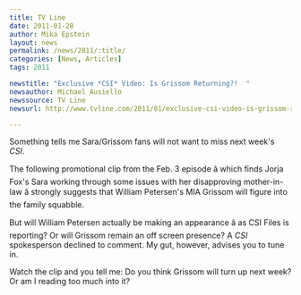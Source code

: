 ```yaml
---
title: TV Line
date: 2011-01-28
author: Mika Epstein
layout: news
permalink: /news/2011/:title/
categories: [News, Articles]
tags: 2011

newstitle: "Exclusive *CSI* Video: Is Grissom Returning?!  "
newsauthor: Michael Ausiello  
newssource: TV Line  
newsurl: http://www.tvline.com/2011/01/exclusive-csi-video-is-grissom-returning/  

---
```


Something tells me Sara/Grissom fans will not want to miss next week's *CSI*.

The following promotional clip from the Feb. 3 episode â which finds Jorja Fox's Sara working through some issues with her disapproving mother-in-law â strongly suggests that William Petersen's MIA Grissom will figure into the family squabble.

But will William Petersen actually be making an appearance â as CSI Files is reporting? Or will Grissom remain an off screen presence? A *CSI* spokesperson declined to comment. My gut, however, advises you to tune in.

Watch the clip and you tell me: Do you think Grissom will turn up next week? Or am I reading too much into it?

